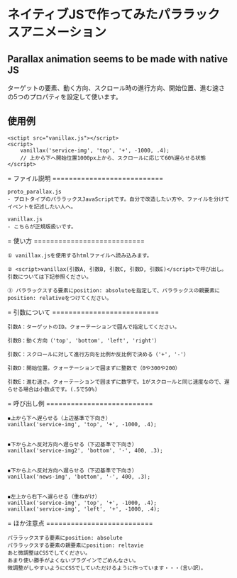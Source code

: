 # ネイティブJSで作ってみたパララックスアニメーション
## Parallax animation seems to be made with native JS

ターゲットの要素、動く方向、スクロール時の進行方向、開始位置、進む速さ
の5つのプロパティを設定して使います。

## 使用例
```
<sctipt src="vanillax.js"></script>
<script>
	vanillax('service-img', 'top', '+', -1000, .4);
	// 上から下へ開始位置1000px上から、スクロールに応じて60%遅らせる状態
</script>

```



= ファイル説明 ===========================

	proto_parallax.js
	- プロトタイプのパララックスJavaScriptです。自分で改造したい方や、ファイルを分けてイベントを記述したい人へ。

	vanillax.js
	- こちらが正規版扱いです。



= 使い方 ===========================

	① vanillax.jsを使用するhtmlファイルへ読み込みます。

	② <script>vanillax(引数A, 引数B, 引数C, 引数D, 引数E)</script>で呼び出し。引数については下記参照ください。

	③ パララックスする要素にposition: absoluteを指定して、パララックスの親要素にposition: relativeをつけてください。



= 引数について ==========================

	引数A：ターゲットのID。クォーテーションで囲んで指定してください。

	引数B：動く方向（'top', 'bottom', 'left', 'right'）

	引数C：スクロールに対して進行方向を比例か反比例で決める（'+', '-'）

	引数D：開始位置。クォーテーションで囲まずに整数で（0や300や200）

	引数E：進む速さ。クォーテーションで囲まずに数字で。1がスクロールと同じ速度なので、遅らせる場合は小数点です。(.5で50%)



= 呼び出し例 ==========================

	◾️上から下へ遅らせる（上辺基準で下向き）
	vanillax('service-img', 'top', '+', -1000, .4);


	◾️下から上へ反対方向へ遅らせる（下辺基準で下向き）
	vanillax('service-img2', 'bottom', '-', 400, .3);


	◾️下から上へ反対方向へ遅らせる（下辺基準で下向き）
	vanillax('news-img', 'bottom', '-', 400, .3);


	◾️左上から右下へ遅らせる（重ねがけ）
	vanillax('service-img', 'top', '+', -1000, .4);
	vanillax('service-img', 'left', '+', -1000, .4);


  
= ほか注意点 ==========================

	パララックスする要素にposition: absolute
	パララックスする要素の親要素にposition: reltavie
	あと微調整はCSSでしてください。
	あまり使い勝手がよくないプラグインでごめんなさい。
	微調整がしやすいようにCSSでしていただけるように作っています・・・（言い訳）。
